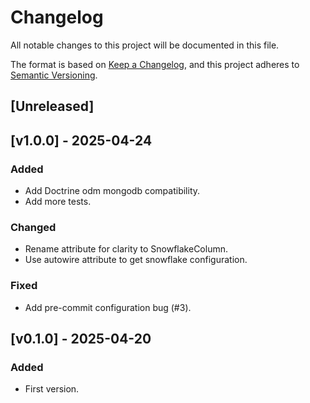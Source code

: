 # Changelog

All notable changes to this project will be documented in this file.

The format is based on [Keep a Changelog](https://keepachangelog.com/en/1.1.0/),
and this project adheres to [Semantic Versioning](https://semver.org/spec/v2.0.0.html).

## [Unreleased]

## [v1.0.0] - 2025-04-24
### Added
- Add Doctrine odm mongodb compatibility.
- Add more tests.

### Changed
- Rename attribute for clarity to SnowflakeColumn.
- Use autowire attribute to get snowflake configuration.

### Fixed
- Add pre-commit configuration bug (#3).

## [v0.1.0] - 2025-04-20
### Added
- First version.
